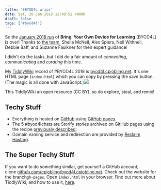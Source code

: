 ```yaml
---
title: '#BYOD4L wraps'
date: Sat, 20 Jan 2018 12:40:52 +0000
draft: false
tags: ['#byod4l']
---
```


So the [January 2018 run](https://byod4learning.wordpress.com/2017/01/10/byod4l-whats-it-all-about/) of **Bring  Your Own Device for Learning** (BYOD4L) is over! Thanks to [the team](https://byod4learning.wordpress.com/about/the-team-jan-2018/), Sheila McNeil, Alex Spiers, Neil Withnell, Debbie Baff, and Suzanne Faulkner for their expert guidance!

I didn't do the tasks, but I did do a fair amount of _connecting_, _communicating_ and _curating_ this time.

My [TiddlyWiki](https://tiddlywiki.com) record of #BYOD4L 2018 is [byod4l.cpjobling.net](http://byod4l.cpjobling.net). It's one HTML page (`index.html`) which you can copy by pressing the save button. (The magic is all done with JavaScript.)![](https://blog.cpjobling.net/wp-content/uploads/2018/01/img_2475.jpg)

This TiddlyWiki an open resource (CC BY), so do explore, steal, and remix!

Techy Stuff
-----------

*   Everything is hosted on [GitHub](https://github.com) using [GitHub pages](https://pages.github.com/).
*   The 5 #byod4lchats are Storify stories archived on GitHub pages using the recipe [previously described](https://blog.cpjobling.net/blog/how-to-archive-your-storify-stories-on-github-pages/).
*   Domain naming service and redirection are provided by [Reclaim Hosting](https://reclaimhosting.com/).

The Super Techy Stuff
---------------------

If you want to do something similar, get yourself a GitHub account; clone [github.com/cpjobling/byod4l.cpjobling.net](https://github.com/cpjobling/byod4l.cpjobling.net). Check out the website for the branch`gh-pages`. Open `index.html` in your browser. Find out more about TiddlyWiki, and how to use it, [here](https://tiddlywiki.com/).
